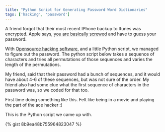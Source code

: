 ```yaml
---
title: "Python Script for Generating Password Word Dictionaries"
tags: ['hacking', 'password']
---
```


A friend forgot that their most recent IPhone backup to Itunes was
encrypted. Apple says, [you are basically
screwed](s://support.apple.com/en-us/HT205220) and have to guess your
password.

With [Opensource hacking software](http://hashcat.net/oclhashcat), and a little Python script, we managed to
figure out the password. The python script below takes a sequence of characters
and tries all permutations of those sequences and varies the length of the
permutations.

My friend, said that their password had a bunch of sequences, and it would
have about 4-6 of these sequences, but was not sure of the order. My friend
also had some clue what the first sequence of characters in the password was, so
we coded for that too.

First time doing something like this. Felt like being in a movie and playing the
part of the ace hacker :)

This is the Python script we came up with.


{% gist 8b9ea48b755964823047 %}



